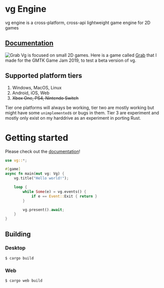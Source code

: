 # vg Engine

vg engine is a cross-platform, cross-api lightweight game engine for 2D 
games

## [Documentation](https://docs.rs/vg)

![Grab](https://i.imgur.com/fFfBMmN.png)
Vg is focused on small 2D games. Here is a
game called [Grab](https://noxim.itch.io/grab) that I made for the GMTK Game 
Jam 2019, to test a beta version of vg.

## Supported platform tiers
1. Windows, MacOS, Linux
2. Android, iOS, Web
3. ~~Xbox One, PS4, Nintendo Switch~~

Tier one platforms will always be working, tier two are mostly working but
might have some `unimplemented`s or bugs in them. Tier 3 are experiment and
mostly only exist on my harddrive as an experiment in porting Rust.

# Getting started
Please check out the [documentation](https://docs.rs/vg)!

```rust
use vg::*;

#[game]
async fn main(mut vg: Vg) {
    vg.title("Hello world!");

    loop {
        while Some(e) = vg.events() {
            if e == Event::Exit { return }
        }

        vg.present().await;
    }
}
```

## Building
### Desktop
`$ cargo build`

### Web
`$ cargo web build`